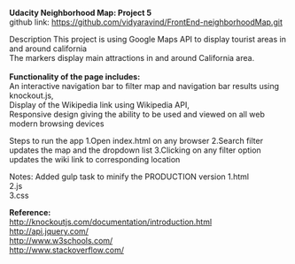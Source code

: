 
<strong>Udacity Neighborhood Map: Project 5</strong><br/>
github link:
https://github.com/vidyaravind/FrontEnd-neighborhoodMap.git

Description
This project is using Google Maps API to display tourist areas in and around california<br/>
The markers display main attractions in and around California area. <br/>
<br/>
<strong>Functionality of the page includes:</strong> <br/>
    An interactive navigation bar to filter map and navigation bar results using knockout.js, <br/>
    Display of the Wikipedia link using Wikipedia API, <br/>
    Responsive design giving the ability to be used and viewed on all web modern browsing devices

Steps to run the app
1.Open index.html on any browser
2.Search filter updates the map and the dropdown list
3.Clicking on any filter option updates the wiki link to corresponding location

Notes:
Added gulp task to minify the PRODUCTION version
1.html<br/>
2.js<br/>
3.css<br/>

<strong>Reference:</strong><br/>
http://knockoutjs.com/documentation/introduction.html<br/>
http://api.jquery.com/<br/>
http://www.w3schools.com/<br/>
http://www.stackoverflow.com/